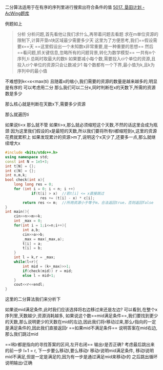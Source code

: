 二分算法适用于在有序的序列里进行搜索出符合条件的值
[5017. 垦田计划 - AcWing题库](https://www.acwing.com/problem/content/description/5020/)

例题如上
> 分析
> 分析问题,首先看他让我们求什么,再带着问题去看题
> 求在m单位资源的限制下,计算开垦n块区域最少需要多少天
> 这里为了方便思考,我们==假设需要x==天   ==这里假设出一个未知数x非常重要,是一种重要的思想==
> 然后==看问题,抓关键信息,忽略所有的问题背景,转化为数学模型==
> 一共有n个序列,ti
> 总耗时取最大的数ti
> 如果要减小每个数,需要投入ci个单位的资源,且投入ci个单位的资源只会让数减少1
> 每个数都有一个下界,最小值为k,且k为序列中的最小值

不难想到k<=x<max(ti)
且随着x的缩小,我们需要的资源的数量是越来越多的,明显是有序的
可以考虑用二分
那么我们可以二分x,同时判断在x的天数下,所需的资源数是多少

那么核心就是判断在天数x下,需要多少资源

那么就遍历ti

如果说ti<x 那么就不管
如果ti>x,那么就必须缩短这个天数,不然的话这里会成为瓶颈
因为这里我们假设的x是最短的天数,所以我们要将所有ti都缩短到x,这里的资源花费就累积上
如果发现累计的资源>m了,说明这个x天少了,还要多一点,那么就继续增大x

```c++
#include <bits/stdc++.h>
using namespace std;
const int N = 1e5+3;
int t[N] = {};
int c[N] = {};
int n,m,k;
bool check(int x){ 
	long long res = 0;
	for (int i = 0; i < n; i ++)
	        if(t[i] > x)  //若t[i] <= x直接跳过
	            res += (t[i] - x) * c[i]; 
	    return res <= m;  //所用资源小于等于m，合法返回true，否则返回false
}
int main(){
	cin>>n>>m>>k;
	int _max = 0;
	for(int i = 1;i<=n;i++){
		int a,b;
		cin>>a>>b;
		_max = max(_max,a);
		t[i] = a;
		t[i] = b;
	}
	int l = k,r = _max;
	while(l<r){
		int mid = (k+_max)>>1;
		if(check(mid)) r = mid;
		else l = mid+1;
	}
	cout<<r<<endl;
}
```
这里的二分算法我们来分析下

如果说mid满足条件,此时我们应该选择将右边移过来还是左边?
可以看到,在整个x序列里,天数越少,资源消耗越多,
如果说这个数==mid满足条件==,我们要找到更少的天数,那么说明更少的天数在mid的左边,因此我们将r移动过来,那么r指向的一定是满足条件的,因此我们直接返回r
==如果mid不满足条件==
说明答案在mid右边,那么我们跳过mid

==l和r都是指向的寻找答案的区间,左开右闭==
输出r是否正确?
考虑最后跳出来的前一步
l+1 = r,
下一步要么移动l,要么移动r
移动r说明mid满足条件,
移动l说明mid不满足,但是一定是满足的,因为有一步是通过满足mid来移动r的
之后跳出循环
说明输出r正确
